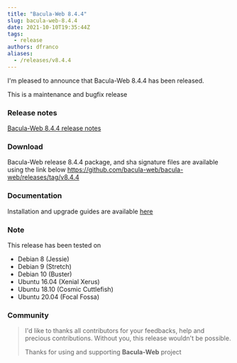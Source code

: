 ```yaml
---
title: "Bacula-Web 8.4.4"
slug: bacula-web-8.4.4
date: 2021-10-10T19:35:44Z
tags:
  - release
authors: dfranco
aliases:
  - /releases/v8.4.4
---
```


I'm pleased to announce that Bacula-Web 8.4.4 has been released.

<!-- truncate -->

This is a maintenance and bugfix release

### Release notes

[Bacula-Web 8.4.4 release notes](https://github.com/bacula-web/bacula-web/releases/tag/v8.4.4)

### Download

Bacula-Web release 8.4.4 package, and sha signature files are available using the link below
https://github.com/bacula-web/bacula-web/releases/tag/v8.4.4

### Documentation

Installation and upgrade guides are available [here](https://docs.bacula-web.org/en/latest/)

### Note

This release has been tested on

- Debian 8 (Jessie)
- Debian 9 (Stretch)
- Debian 10 (Buster)
- Ubuntu 16.04 (Xenial Xerus)
- Ubuntu 18.10 (Cosmic Cuttlefish)
- Ubuntu 20.04 (Focal Fossa)

### Community

> I'd like to thanks all contributors for your feedbacks, help and precious contributions.
> Without you, this release wouldn't be possible.
>
> Thanks for using and supporting **Bacula-Web** project
